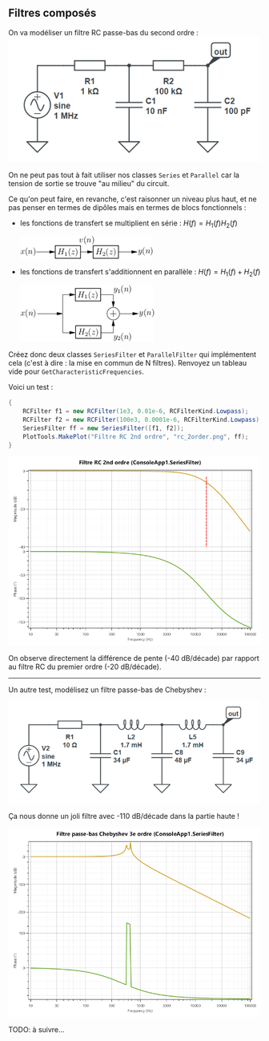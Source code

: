 ## Filtres composés

On va modéliser un filtre RC passe-bas du second ordre : 
![](images/circ_rc_low_2.png)

On ne peut pas tout à fait utiliser nos classes `Series` et `Parallel` car la tension de sortie se trouve "au milieu" du circuit. 

Ce qu'on peut faire, en revanche, c'est raisonner un niveau plus haut, et ne pas penser en termes de dipôles mais en termes de blocs fonctionnels :

- les fonctions de transfert se multiplient en série : $H(f) = H_1(f) H_2(f)$

    ![](images/block_series.png)

- les fonctions de transfert s'additionnent en parallèle : $H(f) = H_1(f) + H_2(f)$

    ![](images/block_parallel.png)

Créez donc deux classes `SeriesFilter` et `ParallelFilter` qui implémentent cela (c'est à dire : la mise en commun de N filtres). Renvoyez un tableau vide pour `GetCharacteristicFrequencies`.

Voici un test :

```csharp
{
    RCFilter f1 = new RCFilter(1e3, 0.01e-6, RCFilterKind.Lowpass);
    RCFilter f2 = new RCFilter(100e3, 0.0001e-6, RCFilterKind.Lowpass);
    SeriesFilter ff = new SeriesFilter([f1, f2]);
    PlotTools.MakePlot("Filtre RC 2nd ordre", "rc_2order.png", ff);
}
```

![](images/rc_2order.png)

On observe directement la différence de pente (-40 dB/décade) par rapport au filtre RC du premier ordre (-20 dB/décade).

---

Un autre test, modélisez un filtre passe-bas de Chebyshev :

![](images/circ_chby_low.png)

Ça nous donne un joli filtre avec -110 dB/décade dans la partie haute !

![](images/chby_low_3order.png)

TODO: à suivre...